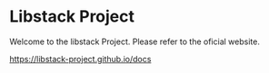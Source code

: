 # Libstack Project

Welcome to the libstack Project. Please refer to the oficial website.

https://libstack-project.github.io/docs